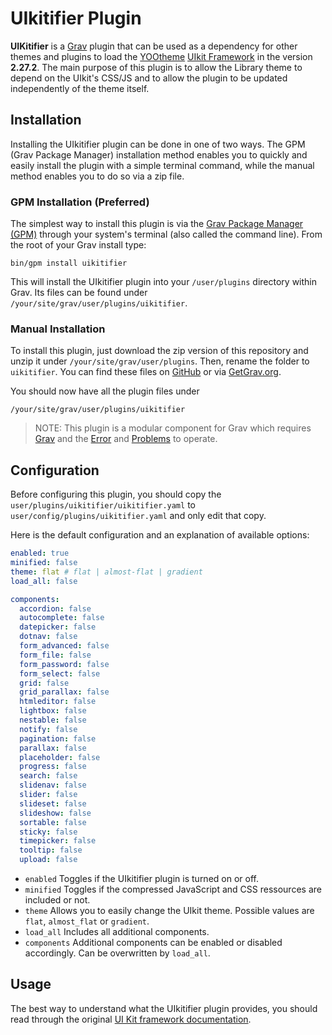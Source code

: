 # UIkitifier Plugin

**UIKitifier** is a [Grav](http://github.com/getgrav/grav) plugin that can be used as a dependency for other themes and plugins to load the [YOOtheme](http://yootheme.com) [UIkit Framework](http://getuikit.com) in the version **2.27.2**.  The main purpose of this plugin is to allow the Library theme to depend on the UIkit's CSS/JS and to allow the plugin to be updated independently of the theme itself.


## Installation

Installing the UIkitifier plugin can be done in one of two ways. The GPM (Grav Package Manager) installation method enables you to quickly and easily install the plugin with a simple terminal command, while the manual method enables you to do so via a zip file.

### GPM Installation (Preferred)

The simplest way to install this plugin is via the [Grav Package Manager (GPM)](http://learn.getgrav.org/advanced/grav-gpm) through your system's terminal (also called the command line).  From the root of your Grav install type:

    bin/gpm install uikitifier

This will install the UIkitifier plugin into your `/user/plugins` directory within Grav. Its files can be found under `/your/site/grav/user/plugins/uikitifier`.

### Manual Installation

To install this plugin, just download the zip version of this repository and unzip it under `/your/site/grav/user/plugins`. Then, rename the folder to `uikitifier`. You can find these files on [GitHub](https://github.com/xyz/grav-plugin-uikitifier) or via [GetGrav.org](http://getgrav.org/downloads/plugins#extras).

You should now have all the plugin files under

    /your/site/grav/user/plugins/uikitifier
	
> NOTE: This plugin is a modular component for Grav which requires [Grav](http://github.com/getgrav/grav) and the [Error](https://github.com/getgrav/grav-plugin-error) and [Problems](https://github.com/getgrav/grav-plugin-problems) to operate.

## Configuration

Before configuring this plugin, you should copy the `user/plugins/uikitifier/uikitifier.yaml` to `user/config/plugins/uikitifier.yaml` and only edit that copy.

Here is the default configuration and an explanation of available options:

```yaml
enabled: true
minified: false
theme: flat # flat | almost-flat | gradient
load_all: false

components:
  accordion: false
  autocomplete: false
  datepicker: false
  dotnav: false
  form_advanced: false
  form_file: false
  form_password: false
  form_select: false
  grid: false
  grid_parallax: false
  htmleditor: false
  lightbox: false
  nestable: false
  notify: false
  pagination: false
  parallax: false
  placeholder: false
  progress: false
  search: false
  slidenav: false
  slider: false
  slideset: false
  slideshow: false
  sortable: false
  sticky: false
  timepicker: false
  tooltip: false
  upload: false
```
* `enabled` Toggles if the UIkitifier plugin is turned on or off.
* `minified` Toggles if the compressed JavaScript and CSS ressources are included or not.
* `theme` Allows you to easily change the UIkit theme. Possible values are `flat`, `almost_flat` or `gradient`.
* `load_all` Includes all additional components.
* `components` Additional components can be enabled or disabled accordingly. Can be overwritten by `load_all`.

## Usage

The best way to understand what the UIkitifier plugin provides, you should read through the original [UI Kit framework documentation](http://getuikit.com/docs/documentation_get-started.html).

